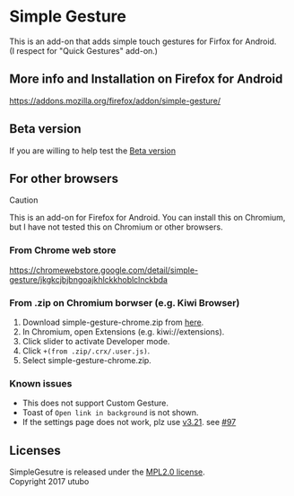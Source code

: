 # Simple Gesture
This is an add-on that adds simple touch gestures for Firfox for Android.  
(I respect for "Quick Gestures" add-on.)

## More info and Installation on Firefox for Android
https://addons.mozilla.org/firefox/addon/simple-gesture/

## Beta version
If you are willing to help test the [Beta version](https://addons.mozilla.org/addon/simple-gesture-beta/)

## For other browsers
> [!CAUTION]
> This is an add-on for Firefox for Android.
> You can install this on Chromium, but I have not tested this on Chromium or other browsers.
 
### From Chrome web store
https://chromewebstore.google.com/detail/simple-gesture/jkgkcjbjbngoajkhlckkhoblclnckbda

### From .zip on Chromium borwser (e.g. Kiwi Browser)

1. Download simple-gesture-chrome.zip from [here](https://github.com/utubo/firefox-simple_gesture/releases/latest).
2. In Chromium, open Extensions (e.g. kiwi://extensions).
3. Click slider to activate Developer mode.
4. Click `+(from .zip/.crx/.user.js)`.
5. Select simple-gesture-chrome.zip.

### Known issues
- This does not support Custom Gesture.
- Toast of `Open link in background` is not shown.
- If the settings page does not work, plz use [v3.21](https://github.com/utubo/firefox-simple_gesture/releases/tag/v3.21). see [#97](https://github.com/utubo/firefox-simple_gesture/issues/97)

## Licenses
SimpleGesutre is released under the [MPL2.0 license](http://www.mozilla.org/MPL/2.0/).  
Copyright 2017 utubo  

